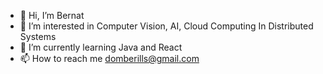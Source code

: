 - 👋 Hi, I’m Bernat
- 👀 I’m interested in Computer Vision, AI, Cloud Computing In Distributed Systems 
- 🌱 I’m currently learning Java and React
- 📫 How to reach me domberills@gmail.com

<!---
dbernatt/dbernatt is a ✨ special ✨ repository because its `README.md` (this file) appears on your GitHub profile.
You can click the Preview link to take a look at your changes.
--->
